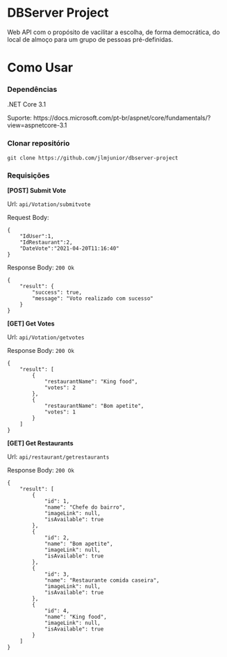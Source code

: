 # DBServer Project
<p>Web API com o propósito de vacilitar a escolha, de forma democrática, do local de almoço para um grupo de pessoas pré-definidas.</p>

# Como Usar

<h3>Dependências</h3>
<p>.NET Core 3.1</p>
<p>Suporte: https://docs.microsoft.com/pt-br/aspnet/core/fundamentals/?view=aspnetcore-3.1</p>

<h3>Clonar repositório</h3>
<pre><code>git clone https://github.com/jlmjunior/dbserver-project</code></pre>

<h3>Requisições</h3>
<p><strong>[POST] Submit Vote</strong></p>
<p>Url: <code>api/Votation/submitvote</code></p>
<p>Request Body:</p>
<pre><code>{
    "IdUser":1,
    "IdRestaurant":2,
    "DateVote":"2021-04-20T11:16:40"
}</code></pre>

<p>Response Body: <code>200 Ok</code></p>
<pre><code>{
    "result": {
        "success": true,
        "message": "Voto realizado com sucesso"
    }
}</code></pre>

<p><strong>[GET] Get Votes</strong></p>
<p>Url: <code>api/Votation/getvotes</code></p>
<p>Response Body: <code>200 Ok</code></p>
<pre><code>{
    "result": [
        {
            "restaurantName": "King food",
            "votes": 2
        },
        {
            "restaurantName": "Bom apetite",
            "votes": 1
        }
    ]
}</code></pre>

<p><strong>[GET] Get Restaurants</strong></p>
<p>Url: <code>api/restaurant/getrestaurants</code></p>
<p>Response Body: <code>200 Ok</code></p>
<pre><code>{
    "result": [
        {
            "id": 1,
            "name": "Chefe do bairro",
            "imageLink": null,
            "isAvailable": true
        },
        {
            "id": 2,
            "name": "Bom apetite",
            "imageLink": null,
            "isAvailable": true
        },
        {
            "id": 3,
            "name": "Restaurante comida caseira",
            "imageLink": null,
            "isAvailable": true
        },
        {
            "id": 4,
            "name": "King food",
            "imageLink": null,
            "isAvailable": true
        }
    ]
}</code></pre>
